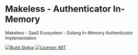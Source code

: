 # Makeless - Authenticator In-Memory

Makeless - SaaS Ecosystem - Golang In-Memory Authenticator Implementation

[![Build Status](https://ci.loeffel.io/api/badges/makeless/makeless-go-authenticator-in-memory/status.svg)](https://ci.loeffel.io/makeless/makeless-go-authenticator-in-memory)
[![License: MIT](https://img.shields.io/badge/License-MIT-yellow.svg)](https://opensource.org/licenses/MIT)
